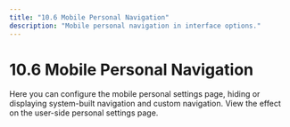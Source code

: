 ```yaml
---
title: "10.6 Mobile Personal Navigation"
description: "Mobile personal navigation in interface options."
---
```


# 10.6 Mobile Personal Navigation

Here you can configure the mobile personal settings page, hiding or displaying system-built navigation and custom navigation.
 View the effect on the user-side personal settings page. 

